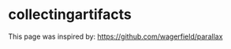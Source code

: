 collectingartifacts
===================

This page was inspired by: https://github.com/wagerfield/parallax
